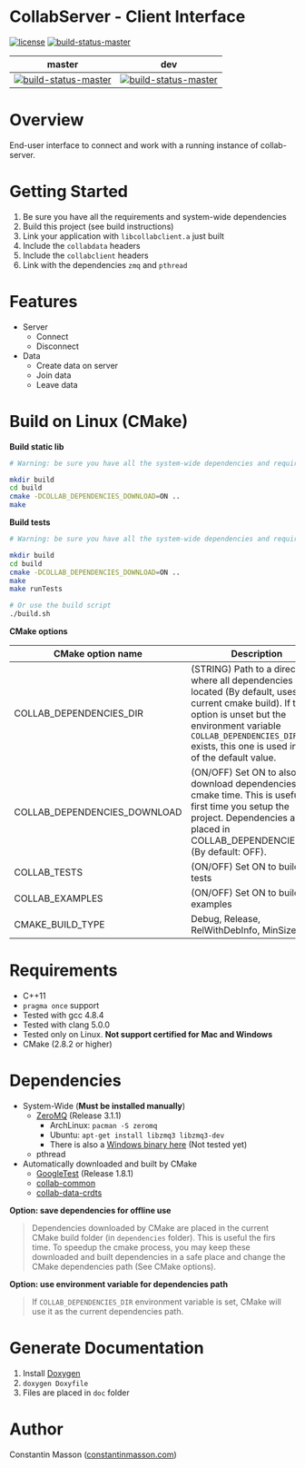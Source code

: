 # CollabServer - Client Interface

[![license](https://img.shields.io/badge/license-LGPLv3.0-blue.svg)](https://github.com/CollabServer/collabserver-client/blob/master/LICENSE.txt)
[![build-status-master](https://travis-ci.org/CollabServer/collabserver-client.svg?branch=master)](https://travis-ci.org/CollabServer/collabserver-client)

| master | dev |
| :-----: | :----: |
| [![build-status-master](https://travis-ci.org/CollabServer/collabserver-client.svg?branch=master)](https://travis-ci.org/CollabServer/collabserver-client) | [![build-status-master](https://travis-ci.org/CollabServer/collabserver-client.svg?branch=dev)](https://travis-ci.org/CollabServer/collabserver-client) |


# Overview
End-user interface to connect and work with a running instance of collab-server.


# Getting Started
1. Be sure you have all the requirements and system-wide dependencies
1. Build this project (see build instructions)
1. Link your application with `libcollabclient.a` just built
1. Include the `collabdata` headers
1. Include the `collabclient` headers
1. Link with the dependencies `zmq` and `pthread`


# Features
- Server
    - Connect
    - Disconnect
- Data
    - Create data on server
    - Join data
    - Leave data


# Build on Linux (CMake)
**Build static lib**
```bash
# Warning: be sure you have all the system-wide dependencies and requirements.

mkdir build
cd build
cmake -DCOLLAB_DEPENDENCIES_DOWNLOAD=ON ..
make
```

**Build tests**
```bash
# Warning: be sure you have all the system-wide dependencies and requirements.

mkdir build
cd build
cmake -DCOLLAB_DEPENDENCIES_DOWNLOAD=ON ..
make
make runTests

# Or use the build script
./build.sh
```

**CMake options**

| CMake option name | Description |
| --- | --- |
| COLLAB_DEPENDENCIES_DIR | (STRING) Path to a directory where all dependencies are located (By default, uses current cmake build). If this option is unset but the environment variable `COLLAB_DEPENDENCIES_DIR` exists, this one is used instead of the default value. |
| COLLAB_DEPENDENCIES_DOWNLOAD | (ON/OFF) Set ON to also download dependencies at cmake time. This is useful the first time you setup the project. Dependencies are placed in COLLAB_DEPENDENCIES_DIR. (By default: OFF).|
| COLLAB_TESTS | (ON/OFF) Set ON to build unit tests |
| COLLAB_EXAMPLES | (ON/OFF) Set ON to build examples |
| CMAKE_BUILD_TYPE | Debug, Release, RelWithDebInfo, MinSizeRel |


# Requirements
- C++11
- `pragma once` support
- Tested with gcc 4.8.4
- Tested with clang 5.0.0
- Tested only on Linux. **Not support certified for Mac and Windows**
- CMake (2.8.2 or higher)


# Dependencies
- System-Wide (**Must be installed manually**)
    - [ZeroMQ](http://zeromq.org/) (Release 3.1.1)
        - ArchLinux: `pacman -S zeromq`
        - Ubuntu: `apt-get install libzmq3 libzmq3-dev`
        - There is also a [Windows binary here](http://zeromq.org/distro:microsoft-windows) (Not tested yet)
    - pthread
- Automatically downloaded and built by CMake
    - [GoogleTest](https://github.com/google/googletest) (Release 1.8.1)
    - [collab-common](https://github.com/CollabServer/collab-common.git)
    - [collab-data-crdts](https://github.com/CollabServer/collab-data-crdts.git)

**Option: save dependencies for offline use**
> Dependencies downloaded by CMake are placed in the current CMake build folder
> (in `dependencies` folder).
> This is useful the firs time.
> To speedup the cmake process, you may keep these downloaded and built dependencies
> in a safe place and change the CMake dependencies path (See CMake options).

**Option: use environment variable for dependencies path**
> If `COLLAB_DEPENDENCIES_DIR` environment variable is set, CMake will use
> it as the current dependencies path.


# Generate Documentation
1. Install [Doxygen](https://www.stack.nl/~dimitri/doxygen/)
1. `doxygen Doxyfile`
1. Files are placed in `doc` folder


# Author
Constantin Masson ([constantinmasson.com](http://constantinmasson.com/))


